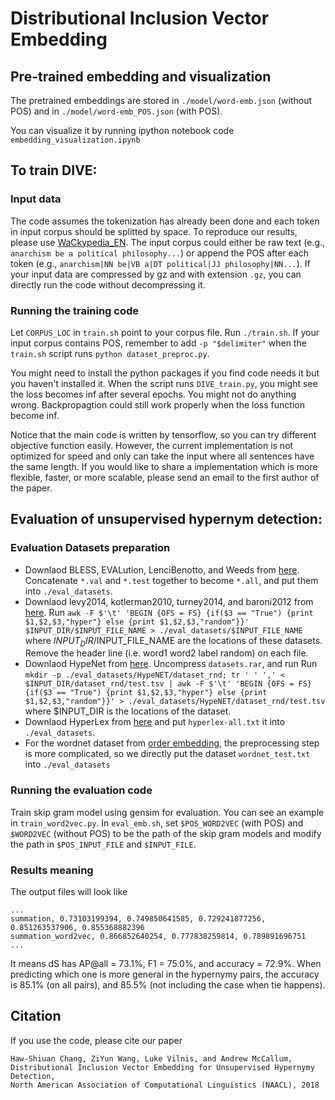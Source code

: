 # Distributional Inclusion Vector Embedding
## Pre-trained embedding and visualization
The pretrained embeddings are stored in `./model/word-emb.json` (without POS) and in `./model/word-emb_POS.json` (with POS). 

You can visualize it by running ipython notebook code `embedding_visualization.ipynb`

## To train DIVE:

### Input data
The code assumes the tokenization has already been done and each token in input corpus should be splitted by space. To reproduce our results, please use [WaCkypedia_EN](http://wacky.sslmit.unibo.it/doku.php?id=start). The input corpus could either be raw text (e.g., `anarchism be a political philosophy...`) or append the POS after each token (e.g., `anarchism|NN be|VB a|DT political|JJ philosophy|NN...`). If your input data are compressed by gz and with extension `.gz`, you can directly run the code without decompressing it.

### Running the training code
Let `CORPUS_LOC` in `train.sh` point to your corpus file. Run `./train.sh`. If your input corpus contains POS, remember to add `-p "$delimiter"` when the `train.sh` script runs `python dataset_preproc.py`.

You might need to install the python packages if you find code needs it but you haven't installed it. When the script runs `DIVE_train.py`, you might see the loss becomes inf after several epochs. You might not do anything wrong. Backpropagtion could still work properly when the loss function become inf.

Notice that the main code is written by tensorflow, so you can try different objective function easily. However, the current implementation is not optimized for speed and only can take the input where all sentences have the same length. If you would like to share a implementation which is more flexible, faster, or more scalable, please send an email to the first author of the paper.



## Evaluation of unsupervised hypernym detection:

### Evaluation Datasets preparation
* Downlaod BLESS, EVALution, LenciBenotto, and Weeds from [here](https://github.com/vered1986/UnsupervisedHypernymy). Concatenate `*.val` and `*.test` together to become `*.all`, and put them into `./eval_datasets`.
* Downlaod levy2014, kotlerman2010, turney2014, and baroni2012 from [here](https://github.com/stephenroller/emnlp2016/). Run `awk -F $'\t' 'BEGIN {OFS = FS} {if($3 == "True") {print $1,$2,$3,"hyper"} else {print $1,$2,$3,"random"}}' $INPUT_DIR/$INPUT_FILE_NAME > ./eval_datasets/$INPUT_FILE_NAME` where $INPUT_DIR/$INPUT_FILE_NAME are the locations of these datasets. Remove the header line (i.e. word1   word2   label   random) on each file.
* Downlaod HypeNet from [here](https://github.com/vered1986/HypeNET). Uncompress `datasets.rar`, and run
Run `mkdir -p ./eval_datasets/HypeNET/dataset_rnd; tr ' ' ',' < $INPUT_DIR/dataset_rnd/test.tsv | awk -F $'\t' 'BEGIN {OFS = FS} {if($3 == "True") {print $1,$2,$3,"hyper"} else {print $1,$2,$3,"random"}}' > ./eval_datasets/HypeNET/dataset_rnd/test.tsv` where $INPUT_DIR is the locations of the dataset.
* Downlaod HyperLex from [here](http://people.ds.cam.ac.uk/iv250/hyperlex) and put `hyperlex-all.txt` it into `./eval_datasets`.
* For the wordnet dataset from [order embedding](https://github.com/ivendrov/order-embeddings-wordnet), the preprocessing step is more complicated, so we directly put the dataset `wordnet_test.txt` into `./eval_datasets`


### Running the evaluation code
Train skip gram model using gensim for evaluation. You can see an example in `train_word2vec.py`.
In `eval_emb.sh`, set `$POS_WORD2VEC` (with POS) and `$WORD2VEC` (without POS) to be the path of the skip gram models and modify the path in `$POS_INPUT_FILE` and `$INPUT_FILE`.

### Results meaning
The output files will look like 
```
...
summation, 0.73103199394, 0.749850641585, 0.729241877256, 0.851263537906, 0.855368882396
summation_word2vec, 0.866852640254, 0.777838259814, 0.789891696751
...
```
It means dS has AP@all = 73.1%, F1 = 75.0%, and accuracy = 72.9%. When predicting which one is more general in the hypernymy pairs, the accuracy is 85.1% (on all pairs), and 85.5% (not including the case when tie happens).

## Citation
If you use the code, please cite our paper
```
Haw-Shiuan Chang, ZiYun Wang, Luke Vilnis, and Andrew McCallum, 
Distributional Inclusion Vector Embedding for Unsupervised Hypernymy Detection, 
North American Association of Computational Linguistics (NAACL), 2018
```

